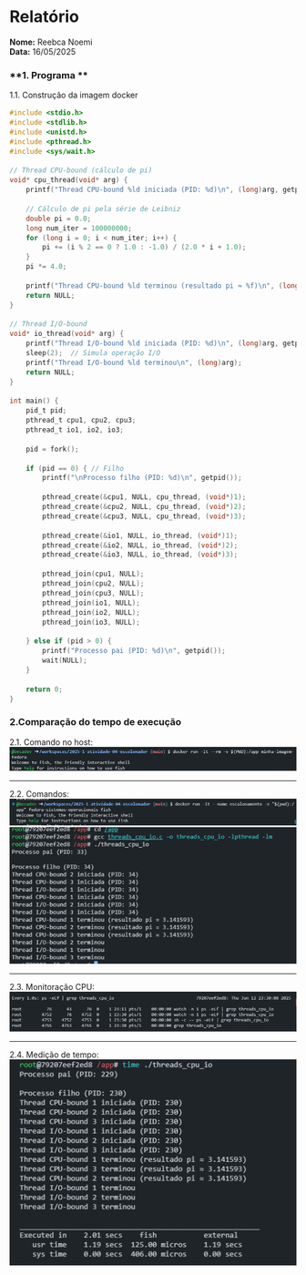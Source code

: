 # Relatório

**Nome:** Reebca Noemi  
**Data:** 16/05/2025


### **1. Programa **   
  1.1. Construção da imagem docker
  ``` c
  #include <stdio.h>
  #include <stdlib.h>
  #include <unistd.h>
  #include <pthread.h>
  #include <sys/wait.h>

  // Thread CPU-bound (cálculo de pi)
  void* cpu_thread(void* arg) {
      printf("Thread CPU-bound %ld iniciada (PID: %d)\n", (long)arg, getpid());
  
      // Cálculo de pi pela série de Leibniz
      double pi = 0.0;
      long num_iter = 100000000;
      for (long i = 0; i < num_iter; i++) {
          pi += (i % 2 == 0 ? 1.0 : -1.0) / (2.0 * i + 1.0);
      }
      pi *= 4.0;
  
      printf("Thread CPU-bound %ld terminou (resultado pi ≈ %f)\n", (long)arg, pi);
      return NULL;
  }
  
  // Thread I/O-bound
  void* io_thread(void* arg) {
      printf("Thread I/O-bound %ld iniciada (PID: %d)\n", (long)arg, getpid());
      sleep(2);  // Simula operação I/O
      printf("Thread I/O-bound %ld terminou\n", (long)arg);
      return NULL;
  }
  
  int main() {
      pid_t pid;
      pthread_t cpu1, cpu2, cpu3;
      pthread_t io1, io2, io3;
  
      pid = fork();
  
      if (pid == 0) { // Filho
          printf("\nProcesso filho (PID: %d)\n", getpid());
  
          pthread_create(&cpu1, NULL, cpu_thread, (void*)1);
          pthread_create(&cpu2, NULL, cpu_thread, (void*)2);
          pthread_create(&cpu3, NULL, cpu_thread, (void*)3);
  
          pthread_create(&io1, NULL, io_thread, (void*)1);
          pthread_create(&io2, NULL, io_thread, (void*)2);
          pthread_create(&io3, NULL, io_thread, (void*)3);
  
          pthread_join(cpu1, NULL);
          pthread_join(cpu2, NULL);
          pthread_join(cpu3, NULL);
          pthread_join(io1, NULL);
          pthread_join(io2, NULL);
          pthread_join(io3, NULL);
  
      } else if (pid > 0) {
          printf("Processo pai (PID: %d)\n", getpid());
          wait(NULL);
      }
  
      return 0;
  }

  ```

### **2.Comparação do tempo de execução**  
  2.1. Comando no host: </br>
  ![host](imagens/p1.PNG)
  
  ---------- 
  2.2. Comandos: </br>
  ![comandos](imagens/p2.PNG)
  ![comandos](imagens/p3.PNG)
  
  ---------- 
  2.3. Monitoração CPU:  </br>
  ![monitoramento](imagens/p4.PNG)
  
  ----------
  2.4. Medição de tempo: </br>
  ![tempo](imagens/p5.PNG)

